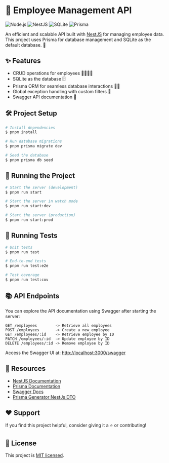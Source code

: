 # 🏢 Employee Management API

![Node.js](https://img.shields.io/badge/Node.js-16.x-brightgreen?style=flat-square) ![NestJS](https://img.shields.io/badge/NestJS-8.x-red?style=flat-square) ![SQLite](https://img.shields.io/badge/SQLite-3.x-blue?style=flat-square) ![Prisma](https://img.shields.io/badge/Prisma-4.x-orange?style=flat-square)

An efficient and scalable API built with [NestJS](https://nestjs.com) for managing employee data. This project uses Prisma for database management and SQLite as the default database. 🚀

## ✨ Features

- CRUD operations for employees 👩‍💼👨‍💼
- SQLite as the database 🗄️
- Prisma ORM for seamless database interactions 🧑‍💻
- Global exception handling with custom filters 🎯
- Swagger API documentation 📑

## 🛠️ Project Setup

```bash
# Install dependencies
$ pnpm install

# Run database migrations
$ pnpm prisma migrate dev

# Seed the database
$ pnpm prisma db seed
```

## 🚀 Running the Project

```bash
# Start the server (development)
$ pnpm run start

# Start the server in watch mode
$ pnpm run start:dev

# Start the server (production)
$ pnpm run start:prod
```

## 🧪 Running Tests

```bash
# Unit tests
$ pnpm run test

# End-to-end tests
$ pnpm run test:e2e

# Test coverage
$ pnpm run test:cov
```

## 📚 API Endpoints

You can explore the API documentation using Swagger after starting the server:

```
GET /employees        -> Retrieve all employees
POST /employees       -> Create a new employee
GET /employees/:id    -> Retrieve employee by ID
PATCH /employees/:id  -> Update employee by ID
DELETE /employees/:id -> Remove employee by ID
```

Access the Swagger UI at: [http://localhost:3000/swagger](http://localhost:3000/swagger)

## 📂 Resources

- [NestJS Documentation](https://docs.nestjs.com)
- [Prisma Documentation](https://www.prisma.io/docs)
- [Swagger Docs](https://swagger.io/docs/)
- [Prisma Generator NestJs DTO](https://github.com/Brakebein/prisma-generator-nestjs-dto)

## ❤️ Support

If you find this project helpful, consider giving it a ⭐ or contributing!

## 📝 License

This project is [MIT licensed](./LICENSE).
